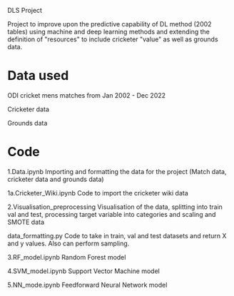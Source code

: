 DLS Project

Project to improve upon the predictive capability of DL method (2002 tables) using machine and deep learning methods and extending the definition of "resources" to include cricketer "value" as well as grounds data.


Data used
==========

ODI cricket mens matches from Jan 2002 - Dec 2022

Cricketer data 

Grounds data



Code
=====

1.Data.ipynb 
Importing and formatting the data for the project (Match data, cricketer data and grounds data)

1a.Cricketer_Wiki.ipynb
Code to import the cricketer wiki data

2.Visualisation_preprocessing
Visualisation of the data, splitting into train val and test, processing target variable into categories and scaling and SMOTE data

data_formatting.py
Code to take in train, val and test datasets and return X and y values.  Also can perform sampling.

3.RF_model.ipynb
Random Forest model

4.SVM_model.ipynb
Support Vector Machine model

5.NN_mode.ipynb
Feedforward Neural Network model